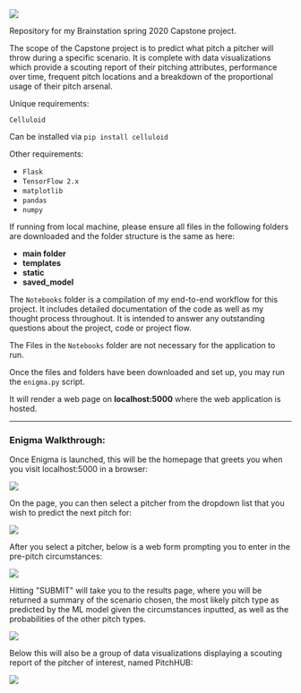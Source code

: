 <img src = "https://puu.sh/G4cPn/3cf1822825.png">

Repository for my Brainstation spring 2020 Capstone project.

The scope of the Capstone project is to predict what pitch a pitcher will throw during a specific scenario. It is complete with data visualizations which provide a scouting report of their pitching attributes, performance over time, frequent pitch locations and a breakdown of the proportional usage of their pitch arsenal.

Unique requirements:

`Celluloid`

Can be installed via `pip install celluloid`

Other requirements:

- `Flask`
- `TensorFlow 2.x`
- `matplotlib`
- `pandas`
- `numpy `

If running from local machine, please ensure all files in the following folders are downloaded and the folder structure is the same as here:

- **main folder**
- **templates**
- **static**
- **saved_model**

The `Notebooks` folder is a compilation of my end-to-end workflow for this project. It includes detailed documentation of the code as well as my thought process throughout. It is intended to answer any outstanding questions about the project, code or project flow.

The Files in the `Notebooks` folder are not necessary for the application to run.


Once the files and folders have been downloaded and set up, you may run the `enigma.py` script.

It will render a web page on **localhost:5000** where the web application is hosted.

***

### Enigma Walkthrough:

Once Enigma is launched, this will be the homepage that greets you when you visit localhost:5000 in a browser:

<img src = "https://puu.sh/G4cPn/3cf1822825.png">

On the page, you can then select a pitcher from the dropdown list that you wish to predict the next pitch for:

<img src = "https://puu.sh/G4cVs/bdb9e37204.png">

After you select a pitcher, below is a web form prompting you to enter in the pre-pitch circumstances:

<img src = "https://puu.sh/G4cZt/0c8d6eb20e.png">

Hitting "SUBMIT" will take you to the results page, where you will be returned a summary of the scenario chosen, the most likely pitch type as predicted by the ML model given the circumstances inputted, as well as the probabilities of the other pitch types.

<img src = "https://puu.sh/G4d0D/122a332576.png">

Below this will also be a group of data visualizations displaying a scouting report of the pitcher of interest, named PitchHUB:

<img src = "https://puu.sh/G4d2Z/629d2e2dd1.gif">
